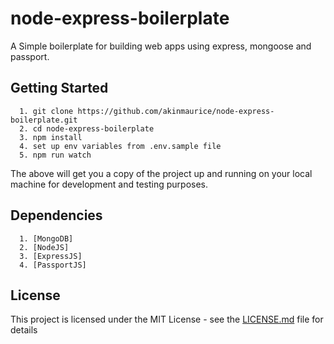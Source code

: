 # node-express-boilerplate

A Simple boilerplate for building web apps using express, mongoose and passport.


## Getting Started
```
  1. git clone https://github.com/akinmaurice/node-express-boilerplate.git
  2. cd node-express-boilerplate
  3. npm install
  4. set up env variables from .env.sample file
  5. npm run watch
```

The above will get you a copy of the project up and running on your local machine for development and testing purposes.

## Dependencies
```
  1. [MongoDB]
  2. [NodeJS]
  3. [ExpressJS]
  4. [PassportJS]
```

## License

This project is licensed under the MIT License - see the [LICENSE.md](https://opensource.org/licenses/MIT) file for details
